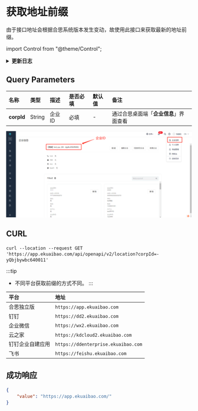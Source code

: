 # 获取地址前缀
由于接口地址会根据合思系统版本发生变动，故使用此接口来获取最新的地址前缀。

import Control from "@theme/Control";

<Control
method="GET"
url="/api/openapi/v2/location"
/>

<details>
  <summary><b>更新日志</b></summary>
  <div>

- [**0.7.138**](/updateLog/update-log#07138)
  - 🆕 新增了飞书地址前缀。

</div>
</details>

## Query Parameters

| 名称 | 类型 | 描述 | 是否必填 | 默认值 | 备注 |
| :--- | :--- | :--- | :--- |:--- | :--- |
| **corpId** | String |  企业ID  | 必填 | - | 通过合思桌面端「**企业信息**」界面查看 |

![如何获取验证码](images/corpId.png)

## CURL
```shell
curl --location --request GET 'https://app.ekuaibao.com/api/openapi/v2/location?corpId=-yQbjbywbc640011'
```

:::tip
- 不同平台获取前缀的方式不同。
:::

| 平台 | 地址 |
| :--- | :--- |
| 合思独立版     | `https://app.ekuaibao.com` |
| 钉钉           | `https://dd2.ekuaibao.com` |
| 企业微信        | `https://wx2.ekuaibao.com` |
| 云之家          | `https://kdcloud2.ekuaibao.com` |
| 钉钉企业自建应用  | `https://ddenterprise.ekuaibao.com` |
| 飞书            | `https://feishu.ekuaibao.com` |

## 成功响应
```json
{
    "value": "https://app.ekuaibao.com/"
}
```




